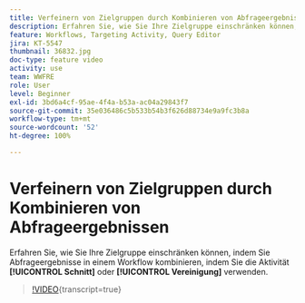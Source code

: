 ```yaml
---
title: Verfeinern von Zielgruppen durch Kombinieren von Abfrageergebnissen
description: Erfahren Sie, wie Sie Ihre Zielgruppe einschränken können, indem Sie Abfrageergebnisse in einem Workflow kombinieren, indem Sie die Schnitt- oder Vereinigungsaktivität verwenden.
feature: Workflows, Targeting Activity, Query Editor
jira: KT-5547
thumbnail: 36832.jpg
doc-type: feature video
activity: use
team: WWFRE
role: User
level: Beginner
exl-id: 3bd6a4cf-95ae-4f4a-b53a-ac04a29843f7
source-git-commit: 35e036486c5b533b54b3f626d88734e9a9fc3b8a
workflow-type: tm+mt
source-wordcount: '52'
ht-degree: 100%

---
```


# Verfeinern von Zielgruppen durch Kombinieren von Abfrageergebnissen

Erfahren Sie, wie Sie Ihre Zielgruppe einschränken können, indem Sie Abfrageergebnisse in einem Workflow kombinieren, indem Sie die Aktivität **[!UICONTROL Schnitt]** oder **[!UICONTROL Vereinigung]** verwenden.

>[!VIDEO](https://video.tv.adobe.com/v/326548?quality=12&learn=on&captions=ger){transcript=true}
